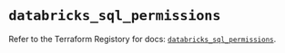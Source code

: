 # `databricks_sql_permissions`

Refer to the Terraform Registory for docs: [`databricks_sql_permissions`](https://registry.terraform.io/providers/databricks/databricks/1.24.1/docs/resources/sql_permissions).
